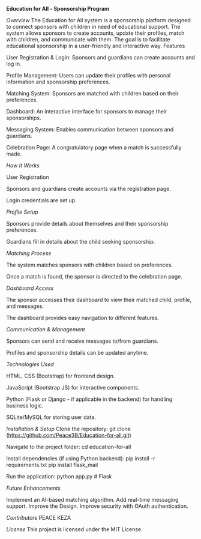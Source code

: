 **Education for All - Sponsorship Program**

*Overview*
The Education for All system is a sponsorship platform designed to connect sponsors with children in need of educational support. The system allows sponsors to create accounts, update their profiles, match with children, and communicate with them. The goal is to facilitate educational sponsorship in a user-friendly and interactive way.
Features

User Registration & Login: Sponsors and guardians can create accounts and log in.

Profile Management: Users can update their profiles with personal information and sponsorship preferences.

Matching System: Sponsors are matched with children based on their preferences.

Dashboard: An interactive interface for sponsors to manage their sponsorships.

Messaging System: Enables communication between sponsors and guardians.

Celebration Page: A congratulatory page when a match is successfully made.


*How It Works*

User Registration

Sponsors and guardians create accounts via the registration page.

Login credentials are set up.


*Profile Setup*

Sponsors provide details about themselves and their sponsorship preferences.

Guardians fill in details about the child seeking sponsorship.


*Matching Process*

The system matches sponsors with children based on preferences.

Once a match is found, the sponsor is directed to the celebration page.


*Dashboard Access*

The sponsor accesses their dashboard to view their matched child, profile, and messages.

The dashboard provides easy navigation to different features.


*Communication & Management*


Sponsors can send and receive messages to/from guardians.

Profiles and sponsorship details can be updated anytime.


*Technologies Used*

HTML, CSS (Bootstrap) for frontend design.

JavaScript (Bootstrap JS) for interactive components.

Python (Flask or Django - if applicable in the backend) for handling business logic.

SQLite/MySQL for storing user data.


*Installation & Setup*
Clone the repository:
 git clone (https://github.com/Peace3B/Education-for-all.git)

Navigate to the project folder:
 cd education-for-all

Install dependencies (if using Python backend):
 pip install -r requirements.txt
 pip install flask_mail

Run the application:
 python app.py  # Flask

*Future Enhancements*

Implement an AI-based matching algorithm.
Add real-time messaging support.
Improve the Design.
Improve security with OAuth authentication.


*Contributors*
PEACE KEZA


*License*
This project is licensed under the MIT License.

